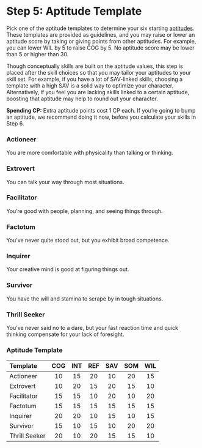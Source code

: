 # Step 5: Aptitude Template

Pick one of the aptitude templates to determine your six starting [aptitudes](01-character-stats.md#aptitudes). These templates are provided as guidelines, and you may raise or lower an aptitude score by taking or giving points from other aptitudes. For example, you can lower WIL by 5 to raise COG by 5. No aptitude score may be lower than 5 or higher than 30.

Though conceptually skills are built on the aptitude values, this step is placed after the skill choices so that you may tailor your aptitudes to your skill set. For example, if you have a lot of SAV-linked skills, choosing a template with a high SAV is a solid way to optimize your character. Alternatively, if you feel you are lacking skills linked to a certain aptitude, boosting that aptitude may help to round out your character.

**Spending CP:** Extra aptitude points cost 1&nbsp;CP each. If you’re going to bump an aptitude, we recommend doing it now, before you calculate your skills in Step 6.

<!--sorted-->
### Actioneer

You are more comfortable with physicality than talking or thinking.

### Extrovert

You can talk your way through most situations.

### Facilitator

You’re good with people, planning, and seeing things through.

### Factotum

You’ve never quite stood out, but you exhibit broad competence.

### Inquirer

Your creative mind is good at figuring things out.

### Survivor

You have the will and stamina to scrape by in tough situations.

### Thrill Seeker

You’ve never said no to a dare, but your fast reaction time and quick thinking compensate for your lack of foresight.

<!--end-sort-->

<!-- CLEANED blockquote class="table" -->

### Aptitude Template

<!--sorted-->
| Template      |  COG  |  INT  |  REF  |  SAV  |  SOM  |  WIL  |
| :------------ | :---: | :---: | :---: | :---: | :---: | :---: |
| Actioneer     |  10   |  15   |  20   |  10   |  20   |  15   |
| Extrovert     |  10   |  20   |  15   |  20   |  15   |  10   |
| Facilitator   |  15   |  15   |  10   |  20   |  10   |  20   |
| Factotum      |  15   |  15   |  15   |  15   |  15   |  15   |
| Inquirer      |  20   |  20   |  10   |  15   |  10   |  15   |
| Survivor      |  15   |  10   |  15   |  10   |  20   |  20   |
| Thrill Seeker |  20   |  10   |  20   |  15   |  15   |  10   |
<!--end-sort-->

<!-- CLEANED /blockquote -->
